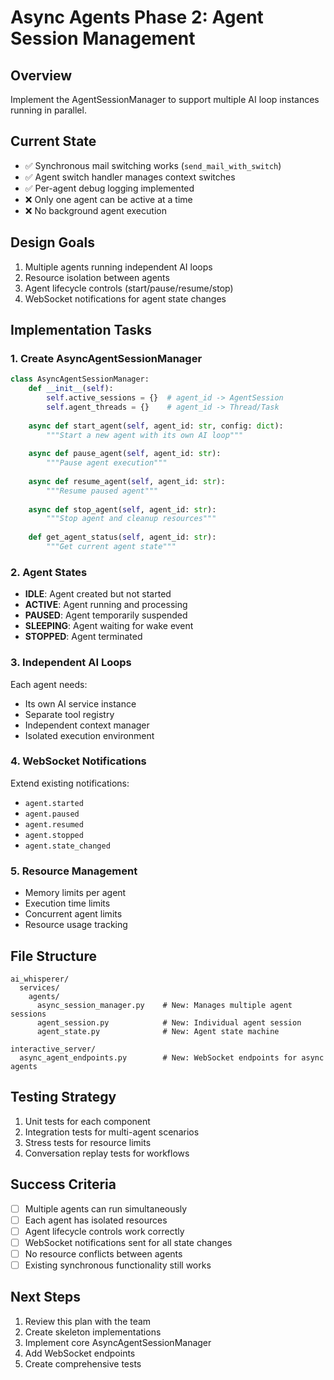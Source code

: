 # Async Agents Phase 2: Agent Session Management

## Overview
Implement the AgentSessionManager to support multiple AI loop instances running in parallel.

## Current State
- ✅ Synchronous mail switching works (`send_mail_with_switch`)
- ✅ Agent switch handler manages context switches
- ✅ Per-agent debug logging implemented
- ❌ Only one agent can be active at a time
- ❌ No background agent execution

## Design Goals
1. Multiple agents running independent AI loops
2. Resource isolation between agents
3. Agent lifecycle controls (start/pause/resume/stop)
4. WebSocket notifications for agent state changes

## Implementation Tasks

### 1. Create AsyncAgentSessionManager
```python
class AsyncAgentSessionManager:
    def __init__(self):
        self.active_sessions = {}  # agent_id -> AgentSession
        self.agent_threads = {}    # agent_id -> Thread/Task
        
    async def start_agent(self, agent_id: str, config: dict):
        """Start a new agent with its own AI loop"""
        
    async def pause_agent(self, agent_id: str):
        """Pause agent execution"""
        
    async def resume_agent(self, agent_id: str):
        """Resume paused agent"""
        
    async def stop_agent(self, agent_id: str):
        """Stop agent and cleanup resources"""
        
    def get_agent_status(self, agent_id: str):
        """Get current agent state"""
```

### 2. Agent States
- **IDLE**: Agent created but not started
- **ACTIVE**: Agent running and processing
- **PAUSED**: Agent temporarily suspended
- **SLEEPING**: Agent waiting for wake event
- **STOPPED**: Agent terminated

### 3. Independent AI Loops
Each agent needs:
- Its own AI service instance
- Separate tool registry
- Independent context manager
- Isolated execution environment

### 4. WebSocket Notifications
Extend existing notifications:
- `agent.started`
- `agent.paused`
- `agent.resumed`
- `agent.stopped`
- `agent.state_changed`

### 5. Resource Management
- Memory limits per agent
- Execution time limits
- Concurrent agent limits
- Resource usage tracking

## File Structure
```
ai_whisperer/
  services/
    agents/
      async_session_manager.py    # New: Manages multiple agent sessions
      agent_session.py            # New: Individual agent session
      agent_state.py              # New: Agent state machine
  
interactive_server/
  async_agent_endpoints.py        # New: WebSocket endpoints for async agents
```

## Testing Strategy
1. Unit tests for each component
2. Integration tests for multi-agent scenarios
3. Stress tests for resource limits
4. Conversation replay tests for workflows

## Success Criteria
- [ ] Multiple agents can run simultaneously
- [ ] Each agent has isolated resources
- [ ] Agent lifecycle controls work correctly
- [ ] WebSocket notifications sent for all state changes
- [ ] No resource conflicts between agents
- [ ] Existing synchronous functionality still works

## Next Steps
1. Review this plan with the team
2. Create skeleton implementations
3. Implement core AsyncAgentSessionManager
4. Add WebSocket endpoints
5. Create comprehensive tests